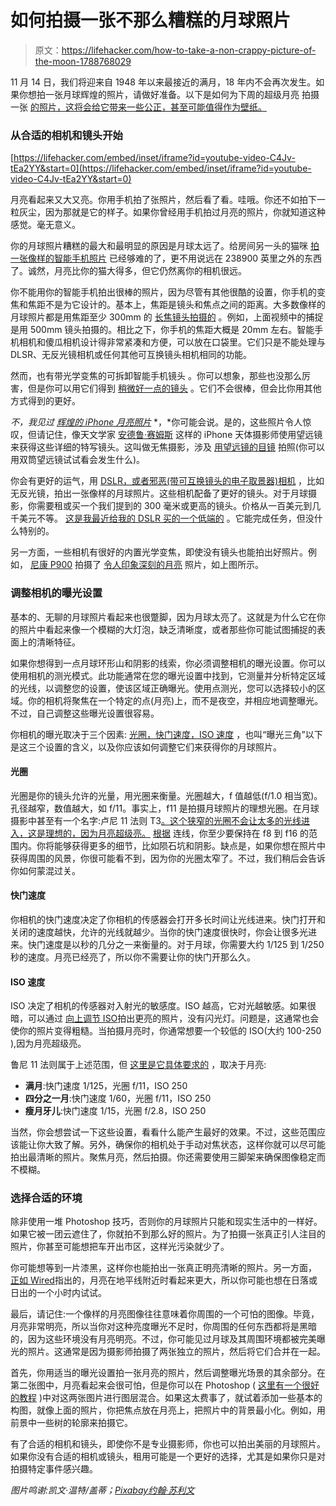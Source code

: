 # 如何拍摄一张不那么糟糕的月球照片

> 原文：<https://lifehacker.com/how-to-take-a-non-crappy-picture-of-the-moon-1788768029>

11 月 14 日，我们将迎来自 1948 年以来最接近的满月，18 年内不会再次发生。如果你想拍一张月球辉煌的照片，请做好准备。以下是如何为下周的超级月亮 拍摄一张 [的照片，这将会给它带来一些公正，甚至可能值得作为壁纸。](https://gizmodo.com/get-ready-for-the-supermoon-of-a-lifetime-1788584842)



### 从合适的相机和镜头开始

 [https://lifehacker.com/embed/inset/iframe?id=youtube-video-C4Jv-tEa2YY&start=0](https://lifehacker.com/embed/inset/iframe?id=youtube-video-C4Jv-tEa2YY&start=0) 

月亮看起来又大又亮。你用手机拍了张照片，然后看了看。哇哦。你还不如拍下一粒灰尘，因为那就是它的样子。如果你曾经用手机拍过月亮的照片，你就知道这种感觉。毫无意义。

你的月球照片糟糕的最大和最明显的原因是月球太远了。给房间另一头的猫咪 [拍一张像样的智能手机照片](http://lifehacker.com/how-to-take-better-pictures-with-your-smartphones-camer-5662812) 已经够难的了，更不用说远在 238900 英里之外的东西了。诚然，月亮比你的猫大得多，但它仍然离你的相机很远。

你不能用你的智能手机拍出很棒的照片，因为尽管有其他很酷的设置，你手机的变焦和焦距不是为它设计的。基本上，焦距是镜头和焦点之间的距离。大多数像样的月球照片都是用焦距至少 300mm 的 [长焦镜头拍摄的](https://lifehacker.com/how-do-i-pick-the-right-lens-for-my-dslr-5963484) 。例如，上面视频中的捕捉是用 500mm 镜头拍摄的。相比之下，你手机的焦距大概是 20mm 左右。智能手机相机和傻瓜相机设计得非常紧凑和方便，可以放在口袋里。它们只是不能处理与 DLSR、无反光镜相机或任何其他可互换镜头相机相同的功能。



然而，也有带光学变焦的可拆卸智能手机镜头 。你可以想象，那些也没那么厉害，但是你可以用它们得到 [稍微好一点的镜头](https://www.youtube.com/watch?v=tN4DG6S5rGw&ab_channel=AndroidTweaker%2525E2%252584%2525A2) 。它们不会很棒，但会比你用其他方式得到的更好。

*不，我见过* [*辉煌的 iPhone 月亮照片*](https://www.flickr.com/photos/41133015@N00/sets/72157631682575470/) *，*你可能会说。是的，这些照片令人惊叹，但请记住，像天文学家 [安德鲁·赛姆斯](https://canadianastronomy.wordpress.com/) 这样的 iPhone 天体摄影师使用望远镜来获得这些详细的特写镜头。这叫做无焦摄影，涉及 [用望远镜的目镜](http://www.space.com/31047-how-to-photograph-moon-telescope.html) 拍照(你可以用双筒望远镜试试看会发生什么)。

你会有更好的运气，用 [DSLR，或者邪恶(带可互换镜头的电子取景器)相机](https://lifehacker.com/how-to-choose-the-perfect-camera-for-your-needs-5822098) ，比如无反光镜，拍出一张像样的月球照片。这些相机配备了更好的镜头。对于月球摄影，你需要租或买一个我们提到的 300 毫米或更高的镜头。价格从一百美元到几千美元不等。 [这是我最近给我的 DSLR 买的一个低端的](https://www.amazon.com/gp/product/B016SN92V0/ref=oh_aui_detailpage_o00_s00?asc_campaign=InlineText&asc_refurl=https://lifehacker.com/how-to-take-a-non-crappy-picture-of-the-moon-1788768029&asc_source=&ie=UTF8&psc=1&tag=kinjalifehackerlink-20) 。它能完成任务，但没什么特别的。

另一方面，一些相机有很好的内置光学变焦，即使没有镜头也能拍出好照片。例如， [尼康 P900](http://www.nikonusa.com/en/nikon-products/product/compact-digital-cameras/coolpix-p900.html) 拍摄了 [令人印象深刻的月亮](https://pixabay.com/en/moon-moon-craters-night-moonlight-1665816/) 照片，如上图所示。

### 调整相机的曝光设置

基本的、无聊的月球照片看起来也很蹩脚，因为月球太亮了。这就是为什么它在你的照片中看起来像一个模糊的大灯泡，缺乏清晰度，或者那些你可能试图捕捉的表面上的清晰特征。

如果你想得到一点月球环形山和阴影的线索，你必须调整相机的曝光设置。你可以使用相机的测光模式。此功能通常在您的曝光设置中找到，它测量并分析特定区域的光线，以调整您的设置，使该区域正确曝光。使用点测光，您可以选择较小的区域。你的相机将聚焦在一个特定的点(月亮)上，而不是夜空，并相应地调整曝光。不过，自己调整这些曝光设置很容易。

你相机的曝光取决于三个因素: [光圈，快门速度，ISO 速度](http://www.cambridgeincolour.com/tutorials/camera-exposure.htm) ，也叫“曝光三角”以下是这三个设置的含义，以及你应该如何调整它们来获得你的月球照片。

#### **光圈**

光圈是你的镜头允许的光量，用光圈来衡量。光圈越大，f 值越低(f/1.0 相当宽)。孔径越窄，数值越大，如 f/11。事实上，f11 是拍摄月球照片的理想光圈。在月球摄影中甚至有一个名字:卢尼 11 法则 T3[。这个狭窄的光圈不会让太多的光线进入，这是理想的，因为月亮超级亮。](https://en.wikipedia.org/wiki/Looney_11_rule) [根据](https://www.wired.com/2014/08/wtf-just-happened-shoot-the-moon/) 连线，你至少要保持在 f8 到 f16 的范围内。你将能够获得更多的细节，比如陨石坑和阴影。缺点是，如果你想在照片中获得周围的风景，你很可能看不到，因为你的光圈太窄了。不过，我们稍后会告诉你如何蒙混过关。

#### **快门速度**

你相机的快门速度决定了你相机的传感器会打开多长时间让光线进来。快门打开和关闭的速度越快，允许的光线就越少。当你的快门速度很快时，你会让很多光进来。快门速度是以秒的几分之一来衡量的。对于月球，你需要大约 1/125 到 1/250 秒的速度。月亮已经亮了，所以你不需要让你的快门开那么久。

#### **ISO 速度**

ISO 决定了相机的传感器对入射光的敏感度。ISO 越高，它对光越敏感。如果很暗，可以通过 [向上调节 ISO](https://lifehacker.com/what-the-iso-settings-on-your-camera-mean-and-the-best-1760614791)拍出更亮的照片，没有闪光灯。问题是，这通常也会使你的照片变得粗糙。当拍摄月亮时，你通常想要一个较低的 ISO(大约 100-250 ),因为月亮超级亮。

鲁尼 11 法则属于上述范围，但 [这里是它具体要求的](http://www.astropix.com/HTML/I_ASTROP/TRIPOD/TRIPOD4.HTM) ，取决于月亮:

*   **满月**:快门速度 1/125，光圈 f/11，ISO 250
*   **四分之一月**:快门速度 1/60，光圈 f/11，ISO 250
*   **瘦月牙儿**:快门速度 1/15，光圈 f/2.8，ISO 250

当然，你会想尝试一下这些设置，看看什么能产生最好的效果。不过，这些范围应该能让你大致了解。另外，确保你的相机处于手动对焦状态，这样你就可以尽可能拍出最清晰的照片。聚焦月亮，然后拍摄。你还需要使用三脚架来确保图像稳定而不模糊。

### 选择合适的环境

除非使用一堆 Photoshop 技巧，否则你的月球照片只能和现实生活中的一样好。如果它被一团云遮住了，你就拍不到那么好的照片。为了拍摄一张真正引人注目的照片，你甚至可能想把车开出市区，这样光污染就少了。

你可能想等到一片漆黑，这样你也能拍出一张真正明亮清晰的照片。另一方面， [正如 Wired](https://www.wired.com/2014/08/wtf-just-happened-shoot-the-moon/)指出的，月亮在地平线附近时看起来更大，所以你可能也想在日落或日出的一个小时内试试。

最后，请记住:一个像样的月亮图像往往意味着你周围的一个可怕的图像。毕竟，月亮非常明亮，所以当你对这种亮度曝光不足时，你周围的任何东西都将是黑暗的，因为这些环境没有月亮明亮。不过，你可能见过月球及其周围环境都被完美曝光的照片。这通常是因为摄影师拍摄了两张独立的照片，然后将它们合并在一起。

首先，你用适当的曝光设置拍一张月亮的照片，然后调整曝光场景的其余部分。在第二张图中，月亮看起来会很可怕，但是你可以在 Photoshop ( [这里有一个很好的教程](http://www.digital-photo-secrets.com/tip/779/how-to-take-stunning-pictures-of-the-moon/) )中对这两张图片进行图层混合。如果这太费事了，就试着添加一些基本的构图，就像上面的照片，你把焦点放在月亮上，把照片中的背景最小化。例如，用前景中一些树的轮廓来拍摄它。

有了合适的相机和镜头，即使你不是专业摄影师，你也可以拍出美丽的月球照片。如果你没有合适的相机或镜头，租用可能是一个更好的选择，尤其是如果你只是对拍摄特定事件感兴趣。

*图片鸣谢:凯文·温特/盖蒂；*[*Pixabay*](https://pixabay.com/static/uploads/photo/2016/09/12/21/39/moon-1665816_960_720.jpg)*[*约翰·苏利文*](http://www.freestockphotos.biz/stockphoto/2262)*